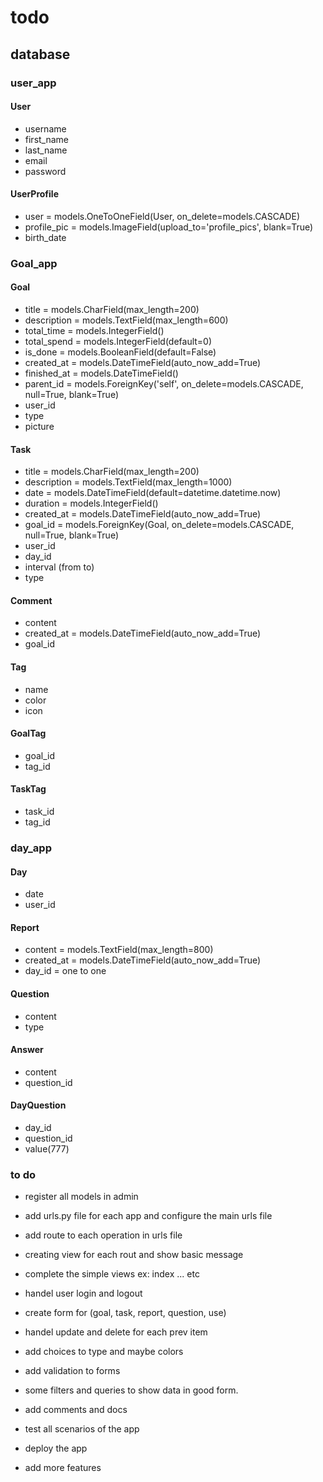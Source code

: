 # todo

## database 

### user_app

#### User

* username
* first_name
* last_name 
* email
* password

#### UserProfile

* user = models.OneToOneField(User, on_delete=models.CASCADE)
* profile_pic = models.ImageField(upload_to='profile_pics', blank=True)
* birth_date

### Goal_app

#### Goal

* title = models.CharField(max_length=200)
* description = models.TextField(max_length=600)
* total_time = models.IntegerField()
* total_spend = models.IntegerField(default=0)
* is_done = models.BooleanField(default=False)
* created_at = models.DateTimeField(auto_now_add=True)
* finished_at = models.DateTimeField()
* parent_id = models.ForeignKey('self', on_delete=models.CASCADE, null=True, blank=True)
* user_id
* type
* picture 

#### Task

* title = models.CharField(max_length=200)
* description = models.TextField(max_length=1000)
* date = models.DateTimeField(default=datetime.datetime.now)
* duration = models.IntegerField()
* created_at = models.DateTimeField(auto_now_add=True)
* goal_id = models.ForeignKey(Goal, on_delete=models.CASCADE, null=True, blank=True)
* user_id
* day_id
* interval (from to)
* type

#### Comment

* content
* created_at = models.DateTimeField(auto_now_add=True)
* goal_id

#### Tag

* name
* color
* icon

#### GoalTag

* goal_id
* tag_id

#### TaskTag

* task_id
* tag_id


### day_app

#### Day

* date
* user_id

#### Report

* content = models.TextField(max_length=800)
* created_at = models.DateTimeField(auto_now_add=True)
* day_id = one to one

#### Question

* content 
* type

#### Answer 

* content 
* question_id

#### DayQuestion

* day_id
* question_id
* value(777)




### to do


* register all models in admin
* add urls.py file for each app and configure the main urls file
* add route to each operation in urls file
* creating view for each rout and show basic message
* complete the simple views ex: index ... etc
* handel user login and logout
* create form for (goal, task, report, question, use)
* handel update and delete for each prev item

* add choices to type and maybe colors
* add validation to forms
* some filters and queries to show data in good form.
* add comments and docs
* test all scenarios of the app
* deploy the app
* add more features


